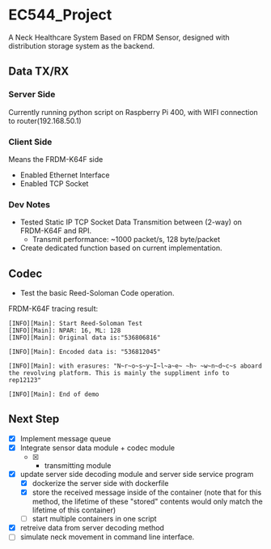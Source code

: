 # EC544_Project
A Neck Healthcare System Based on FRDM Sensor, designed with distribution storage system as the backend.

## Data TX/RX 

### Server Side
Currently running python script on Raspberry Pi 400, with WIFI connection to router(192.168.50.1)

### Client Side
Means the FRDM-K64F side
- Enabled Ethernet Interface
- Enabled TCP Socket

### Dev Notes
- Tested Static IP TCP Socket Data Transmition between (2-way) on FRDM-K64F and RPI. 
  - Transmit performance: ~1000 packet/s, 128 byte/packet
- Create dedicated function based on current implementation. 

## Codec
- Test the basic Reed-Soloman Code operation. 
  
FRDM-K64F tracing result:
```plaintext
[INFO][Main]: Start Reed-Soloman Test
[INFO][Main]: NPAR: 16, ML: 128
[INFO][Main]: Original data is:"536806816"

[INFO][Main]: Encoded data is: "536812045"

[INFO][Main]: with erasures: "N~r~o~s~y~I~l~a~e~ ~h~ ~w~n~d~c~s aboard the revolving platform. This is mainly the suppliment info to rep12123"

[INFO][Main]: End of demo
```

## Next Step
- [x] Implement message queue 
- [x] Integrate sensor data module + codec module 
  - [x] + transmitting module 
- [x] update server side decoding module and server side service program
  - [x] dockerize the server side with dockerfile
  - [x] store the received message inside of the container (note that for this method, the lifetime of these "stored" contents would only match the lifetime of this container)
  - [ ] start multiple containers in one script
- [x] retreive data from server decoding method 
- [ ] simulate neck movement in command line interface.